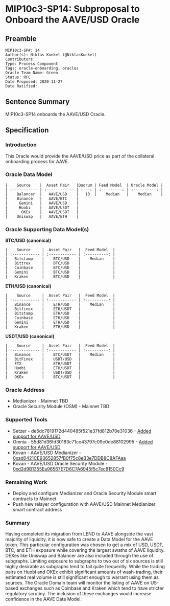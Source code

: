 # MIP10c3-SP14: Subproposal to Onboard the AAVE/USD Oracle

## Preamble
```
MIP10c3-SP#: 14
Author(s): Niklas Kunkel (@NiklasKunkel)
Contributors:
Type: Process Component
Tags: oracle-onboarding, oracles
Oracle Team Name: Green
Status: RFC
Date Proposed: 2020-11-27
Date Ratified:
```

## Sentence Summary
MIP10c3-SP14 onboards the AAVE/USD Oracle.

## Specification

### Introduction

This Oracle would provide the AAVE/USD price as part of the collateral onboarding process for AAVE.

### Oracle Data Model 

    |    Source    |  Asset Pair   |Quorum | Feed Model  | Oracle Model |
    | :----------- | :------------ | :---: | :---------: | :----------: |
    |    Balancer  |   AAVE/USD    |   13  |    Median   |    Median    |
    |    Binance   |   AAVE/BTC    | 
    |     Gemini   |   AAVE/USD    |
    |     Huobi    |   AAVE/USDT   |
    |      OKEx    |   AAVE/USDT   |
    |    Uniswap   |   AAVE/ETH    |


### Oracle Supporting Data Model(s)

 **BTC/USD (canonical)**

    |    Source     |  Asset Pair   |  Feed Model  |
    | :------------ | :------------ | :----------: | 
    |   Bitstamp    |    BTC/USD    |    Median    |
    |   Bittrex     |    BTC/USD    |              |
    |   Coinbase    |    BTC/USD    |              |
    |   Gemini      |    BTC/USD    |              |
    |   Kraken      |    BTC/USD    |              |


 **ETH/USD (canonical)**

    |    Source     |  Asset Pair   |  Feed Model  |
    | :------------ | :------------ | :----------: | 
    |   Binance     |    ETH/USD    |    Median    |
    |   Bitfinex    |    ETH/USDT   |              |
    |   Bitstamp    |    ETH/USD    |              |
    |   Coinbase    |    ETH/USD    |              |
    |   Gemini      |    ETH/USD    |              |
    |   Kraken      |    ETH/USD    |              |

**USDT/USD (canonical)**

    |    Source     |  Asset Pair   |  Feed Model  |
    | :------------ | :------------ | :----------: | 
    |   Binance     |    BTC/USDT   |    Median    |
    |   BitFinex    |    USDT/USD   |              |
    |   FTX         |    ETH/USDT   |              |
    |   Huobi       |    ETH/USDT   |              |
    |   Kraken      |    USDT/USD   |              |
    |   OKEx        |    BTC/USDT   |              |

### Oracle Address
- Medianizer - Mainnet TBD
- Oracle Security Module (OSM) - Mainnet TBD
    
### Supported Tools
- Setzer - de5dc7819172d440485f521e37fd812b70e31036 - [Added support for AAVE/USD](https://github.com/makerdao/setzer-mcd/commit/de5dc7819172d440485f521e37fd812b70e31036)
- Omnia - 55d81d36fd30183c71ce43797c09e0de88102995 - [Added support for AAVE/USD](https://github.com/makerdao/oracles-v2/commit/55d81d36fd30183c71ce43797c09e0de88102995)
- Kovan - AAVE/USD Medianizer - [0xad0421CE93652857fB0f75c8eB3e7DDB8C8AFAaa](https://kovan.etherscan.io/address/0xad0421CE93652857fB0f75c8eB3e7DDB8C8AFAaa)
- Kovan - AAVE/USD Oracle Security Module - [0xd2d9B1355Ea96567E7D6C7A6945f5c7ec8150Cc9](https://kovan.etherscan.io/address/0xd2d9B1355Ea96567E7D6C7A6945f5c7ec8150Cc9)

### Remaining Work

- Deploy and configure Medianizer and Oracle Security Module smart contracts to Mainnet
- Push new relayer configuration with AAVE/USD Mainnet Medianizer smart contract address

### Summary

Having completed its migration from LEND to AAVE alongside the vast majority of liquidity, it is now safe to create a Data Model for the AAVE token. This particular configuration was chosen to get a mix of USD, USDT, BTC, and ETH exposure while covering the largest swaths of AAVE liquidity. DEXes like Uniswap and Balancer are also included through the use of subgraphs. Limiting exposure to subgraphs to two out of six sources is still highly desirable as subgraphs tend to fail quite frequently. While the trading pairs on Huobi and OKEx exhibit significant amounts of wash-trading, their estimated real volume is still significant enough to warrant using them as sources. The Oracle Domain team will monitor the listing of AAVE on US-based exchanges such as Coinbase and Kraken which tend to have stricter regulatory scrutiny. The inclusion of these exchanges would increase confidence in the AAVE Data Model.